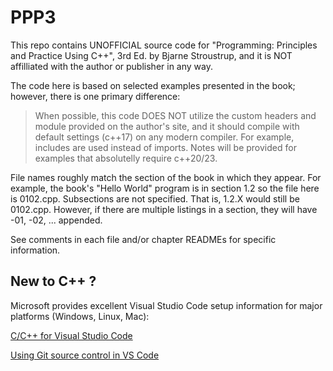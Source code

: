 # PPP3

This repo contains UNOFFICIAL source code for "Programming: Principles and Practice Using C++", 3rd Ed. by Bjarne Stroustrup, and it is NOT affilliated with the author or publisher in any way.

The code here is based on selected examples presented in the book; however, there is one primary difference:

>   When possible, this code DOES NOT utilize the custom headers and module provided on the author's site, and it should compile with default settings (c++17) on any modern compiler.  For example, includes are used instead of imports.  Notes will be provided for examples that absolutelly require c++20/23.

File names roughly match the section of the book in which they appear.  For example, the book's "Hello World" program is in section 1.2 so the file here is 0102.cpp.  Subsections are not specified.  That is, 1.2.X would still be 0102.cpp.  However, if there are multiple listings in a section, they will have -01, -02, ... appended.

See comments in each file and/or chapter READMEs for specific information.

## New to C++ ?

Microsoft provides excellent Visual Studio Code setup information for major platforms (Windows, Linux, Mac):

[C/C++ for Visual Studio Code](https://code.visualstudio.com/docs/languages/cpp)

[Using Git source control in VS Code](https://code.visualstudio.com/docs/sourcecontrol/overview)
